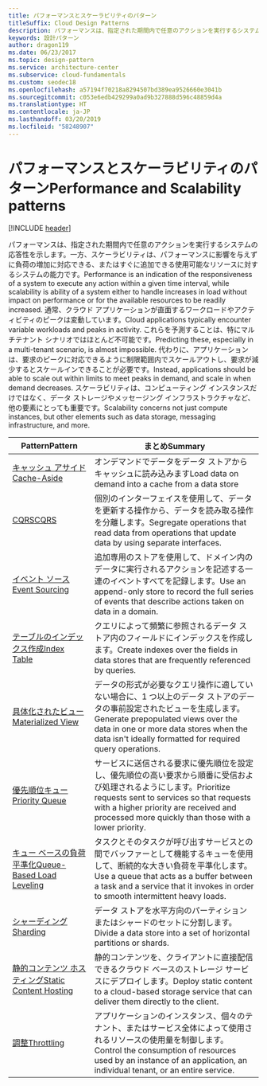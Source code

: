 ```yaml
---
title: パフォーマンスとスケーラビリティのパターン
titleSuffix: Cloud Design Patterns
description: パフォーマンスは、指定された期間内で任意のアクションを実行するシステムの応答性を示します。一方、スケーラビリティは、パフォーマンスに影響を与えずに負荷の増加に対応できる、またはすぐに追加できる使用可能なリソースに対するシステムの能力です。 通常、クラウド アプリケーションが直面するワークロードやアクティビティのピークは変動しています。 これらを予測することは、特にマルチテナント シナリオではほとんど不可能です。 代わりに、アプリケーションは、要求のピークに対応できるように制限範囲内でスケールアウトし、要求が減少するとスケールインできることが必要です。 スケーラビリティは、コンピューティング インスタンスだけではなく、データ ストレージやメッセージング インフラストラクチャなど、他の要素にとっても重要です。
keywords: 設計パターン
author: dragon119
ms.date: 06/23/2017
ms.topic: design-pattern
ms.service: architecture-center
ms.subservice: cloud-fundamentals
ms.custom: seodec18
ms.openlocfilehash: a57194f70218a8294507bd389ea9526660e3041b
ms.sourcegitcommit: c053e6edb429299a0ad9b327888d596c48859d4a
ms.translationtype: HT
ms.contentlocale: ja-JP
ms.lasthandoff: 03/20/2019
ms.locfileid: "58248907"
---
```

# <a name="performance-and-scalability-patterns"></a><span data-ttu-id="35480-108">パフォーマンスとスケーラビリティのパターン</span><span class="sxs-lookup"><span data-stu-id="35480-108">Performance and Scalability patterns</span></span>

[!INCLUDE [header](../../_includes/header.md)]

<span data-ttu-id="35480-109">パフォーマンスは、指定された期間内で任意のアクションを実行するシステムの応答性を示します。一方、スケーラビリティは、パフォーマンスに影響を与えずに負荷の増加に対応できる、またはすぐに追加できる使用可能なリソースに対するシステムの能力です。</span><span class="sxs-lookup"><span data-stu-id="35480-109">Performance is an indication of the responsiveness of a system to execute any action within a given time interval, while scalability is ability of a system either to handle increases in load without impact on performance or for the available resources to be readily increased.</span></span> <span data-ttu-id="35480-110">通常、クラウド アプリケーションが直面するワークロードやアクティビティのピークは変動しています。</span><span class="sxs-lookup"><span data-stu-id="35480-110">Cloud applications typically encounter variable workloads and peaks in activity.</span></span> <span data-ttu-id="35480-111">これらを予測することは、特にマルチテナント シナリオではほとんど不可能です。</span><span class="sxs-lookup"><span data-stu-id="35480-111">Predicting these, especially in a multi-tenant scenario, is almost impossible.</span></span> <span data-ttu-id="35480-112">代わりに、アプリケーションは、要求のピークに対応できるように制限範囲内でスケールアウトし、要求が減少するとスケールインできることが必要です。</span><span class="sxs-lookup"><span data-stu-id="35480-112">Instead, applications should be able to scale out within limits to meet peaks in demand, and scale in when demand decreases.</span></span> <span data-ttu-id="35480-113">スケーラビリティは、コンピューティング インスタンスだけではなく、データ ストレージやメッセージング インフラストラクチャなど、他の要素にとっても重要です。</span><span class="sxs-lookup"><span data-stu-id="35480-113">Scalability concerns not just compute instances, but other elements such as data storage, messaging infrastructure, and more.</span></span>

|                           <span data-ttu-id="35480-114">Pattern</span><span class="sxs-lookup"><span data-stu-id="35480-114">Pattern</span></span>                            |                                                                        <span data-ttu-id="35480-115">まとめ</span><span class="sxs-lookup"><span data-stu-id="35480-115">Summary</span></span>                                                                         |
|--------------------------------------------------------------|--------------------------------------------------------------------------------------------------------------------------------------------------------|
|               [<span data-ttu-id="35480-116">キャッシュ アサイド</span><span class="sxs-lookup"><span data-stu-id="35480-116">Cache-Aside</span></span>](../cache-aside.md)               |                                                   <span data-ttu-id="35480-117">オンデマンドでデータをデータ ストアからキャッシュに読み込みます</span><span class="sxs-lookup"><span data-stu-id="35480-117">Load data on demand into a cache from a data store</span></span>                                                   |
|                      [<span data-ttu-id="35480-118">CQRS</span><span class="sxs-lookup"><span data-stu-id="35480-118">CQRS</span></span>](../cqrs.md)                      |                           <span data-ttu-id="35480-119">個別のインターフェイスを使用して、データを更新する操作から、データを読み取る操作を分離します。</span><span class="sxs-lookup"><span data-stu-id="35480-119">Segregate operations that read data from operations that update data by using separate interfaces.</span></span>                           |
|            [<span data-ttu-id="35480-120">イベント ソース</span><span class="sxs-lookup"><span data-stu-id="35480-120">Event Sourcing</span></span>](../event-sourcing.md)            |                     <span data-ttu-id="35480-121">追加専用のストアを使用して、ドメイン内のデータに実行されるアクションを記述する一連のイベントすべてを記録します。</span><span class="sxs-lookup"><span data-stu-id="35480-121">Use an append-only store to record the full series of events that describe actions taken on data in a domain.</span></span>                      |
|               [<span data-ttu-id="35480-122">テーブルのインデックス作成</span><span class="sxs-lookup"><span data-stu-id="35480-122">Index Table</span></span>](../index-table.md)               |                                <span data-ttu-id="35480-123">クエリによって頻繁に参照されるデータ ストア内のフィールドにインデックスを作成します。</span><span class="sxs-lookup"><span data-stu-id="35480-123">Create indexes over the fields in data stores that are frequently referenced by queries.</span></span>                                |
|         [<span data-ttu-id="35480-124">具体化されたビュー</span><span class="sxs-lookup"><span data-stu-id="35480-124">Materialized View</span></span>](../materialized-view.md)         |       <span data-ttu-id="35480-125">データの形式が必要なクエリ操作に適していない場合に、1 つ以上のデータ ストアのデータの事前設定されたビューを生成します。</span><span class="sxs-lookup"><span data-stu-id="35480-125">Generate prepopulated views over the data in one or more data stores when the data isn't ideally formatted for required query operations.</span></span>        |
|            [<span data-ttu-id="35480-126">優先順位キュー</span><span class="sxs-lookup"><span data-stu-id="35480-126">Priority Queue</span></span>](../priority-queue.md)            | <span data-ttu-id="35480-127">サービスに送信される要求に優先順位を設定し、優先順位の高い要求から順番に受信および処理されるようにします。</span><span class="sxs-lookup"><span data-stu-id="35480-127">Prioritize requests sent to services so that requests with a higher priority are received and processed more quickly than those with a lower priority.</span></span> |
| [<span data-ttu-id="35480-128">キュー ベースの負荷平準化</span><span class="sxs-lookup"><span data-stu-id="35480-128">Queue-Based Load Leveling</span></span>](../queue-based-load-leveling.md) |              <span data-ttu-id="35480-129">タスクとそのタスクが呼び出すサービスとの間でバッファーとして機能するキューを使用して、断続的な大きい負荷を平準化します。</span><span class="sxs-lookup"><span data-stu-id="35480-129">Use a queue that acts as a buffer between a task and a service that it invokes in order to smooth intermittent heavy loads.</span></span>               |
|                  [<span data-ttu-id="35480-130">シャーディング</span><span class="sxs-lookup"><span data-stu-id="35480-130">Sharding</span></span>](../sharding.md)                  |                                           <span data-ttu-id="35480-131">データ ストアを水平方向のパーティションまたはシャードのセットに分割します。</span><span class="sxs-lookup"><span data-stu-id="35480-131">Divide a data store into a set of horizontal partitions or shards.</span></span>                                           |
|    [<span data-ttu-id="35480-132">静的コンテンツ ホスティング</span><span class="sxs-lookup"><span data-stu-id="35480-132">Static Content Hosting</span></span>](../static-content-hosting.md)    |                          <span data-ttu-id="35480-133">静的コンテンツを、クライアントに直接配信できるクラウド ベースのストレージ サービスにデプロイします。</span><span class="sxs-lookup"><span data-stu-id="35480-133">Deploy static content to a cloud-based storage service that can deliver them directly to the client.</span></span>                          |
|                [<span data-ttu-id="35480-134">調整</span><span class="sxs-lookup"><span data-stu-id="35480-134">Throttling</span></span>](../throttling.md)                |                <span data-ttu-id="35480-135">アプリケーションのインスタンス、個々のテナント、またはサービス全体によって使用されるリソースの使用量を制御します。</span><span class="sxs-lookup"><span data-stu-id="35480-135">Control the consumption of resources used by an instance of an application, an individual tenant, or an entire service.</span></span>                 |
